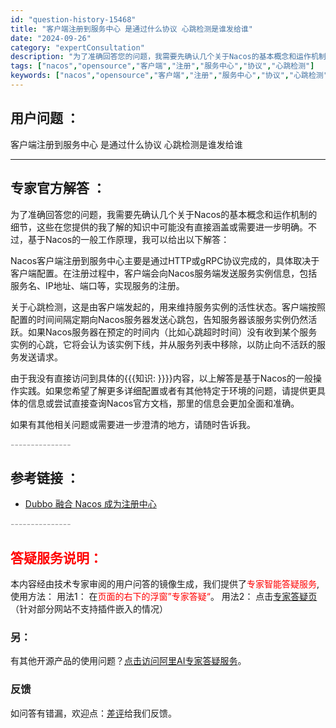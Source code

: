 ```yaml
---
id: "question-history-15468"
title: "客户端注册到服务中心 是通过什么协议 心跳检测是谁发给谁"
date: "2024-09-26"
category: "expertConsultation"
description: "为了准确回答您的问题，我需要先确认几个关于Nacos的基本概念和运作机制的细节，这些在您提供的我了解的知识中可能没有直接涵盖或需要进一步明确。不过，基于Nacos的一般工作原理，我可以给出以下解答：Nacos客户端注册到服务中心主要是通过HTTP或gRPC协议完成的，具体取决于客户端配置。在注册过程"
tags: ["nacos","opensource","客户端","注册","服务中心","协议","心跳检测"]
keywords: ["nacos","opensource","客户端","注册","服务中心","协议","心跳检测"]
---
```


## 用户问题 ： 
 客户端注册到服务中心 是通过什么协议 心跳检测是谁发给谁  

---------------
## 专家官方解答 ：

为了准确回答您的问题，我需要先确认几个关于Nacos的基本概念和运作机制的细节，这些在您提供的我了解的知识中可能没有直接涵盖或需要进一步明确。不过，基于Nacos的一般工作原理，我可以给出以下解答：

Nacos客户端注册到服务中心主要是通过HTTP或gRPC协议完成的，具体取决于客户端配置。在注册过程中，客户端会向Nacos服务端发送服务实例信息，包括服务名、IP地址、端口等，实现服务的注册。

关于心跳检测，这是由客户端发起的，用来维持服务实例的活性状态。客户端按照配置的时间间隔定期向Nacos服务器发送心跳包，告知服务器该服务实例仍然活跃。如果Nacos服务器在预定的时间内（比如心跳超时时间）没有收到某个服务实例的心跳，它将会认为该实例下线，并从服务列表中移除，以防止向不活跃的服务发送请求。

由于我没有直接访问到具体的{{{知识: }}}}内容，以上解答是基于Nacos的一般操作实践。如果您希望了解更多详细配置或者有其他特定于环境的问题，请提供更具体的信息或尝试直接查询Nacos官方文档，那里的信息会更加全面和准确。

如果有其他相关问题或需要进一步澄清的地方，请随时告诉我。


<font color="#949494">---------------</font> 


## 参考链接 ：

* [Dubbo 融合 Nacos 成为注册中心](https://nacos.io/docs/latest/ecology/use-nacos-with-dubbo)


 <font color="#949494">---------------</font> 
 


## <font color="#FF0000">答疑服务说明：</font> 

本内容经由技术专家审阅的用户问答的镜像生成，我们提供了<font color="#FF0000">专家智能答疑服务</font>,使用方法：
用法1： 在<font color="#FF0000">页面的右下的浮窗”专家答疑“</font>。
用法2： 点击[专家答疑页](https://answer.opensource.alibaba.com/docs/intro)（针对部分网站不支持插件嵌入的情况）
### 另：


有其他开源产品的使用问题？[点击访问阿里AI专家答疑服务](https://answer.opensource.alibaba.com/docs/intro)。
### 反馈
如问答有错漏，欢迎点：[差评](https://ai.nacos.io/user/feedbackByEnhancerGradePOJOID?enhancerGradePOJOId=15538)给我们反馈。
